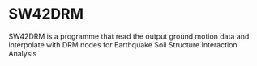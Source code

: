 # SW42DRM
SW42DRM is a programme that read the output ground motion data and interpolate with DRM nodes for Earthquake Soil Structure Interaction Analysis
